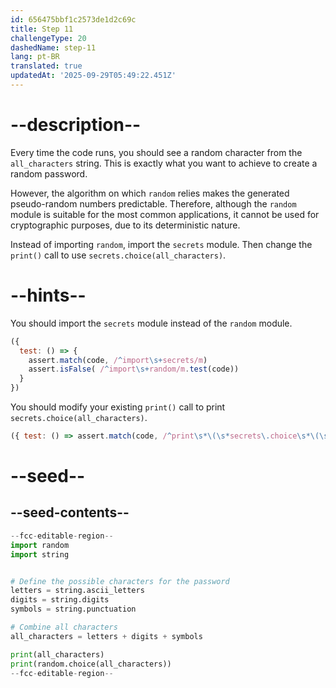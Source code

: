 ```yaml
---
id: 656475bbf1c2573de1d2c69c
title: Step 11
challengeType: 20
dashedName: step-11
lang: pt-BR
translated: true
updatedAt: '2025-09-29T05:49:22.451Z'
---
```


# --description--

Every time the code runs, you should see a random character from the `all_characters` string. This is exactly what you want to achieve to create a random password.

However, the algorithm on which `random` relies makes the generated pseudo-random numbers predictable. Therefore, although the `random` module is suitable for the most common applications, it cannot be used for cryptographic purposes, due to its deterministic nature. 

Instead of importing `random`, import the `secrets` module. Then change the `print()` call to use `secrets.choice(all_characters)`.

# --hints--

You should import the `secrets` module instead of the `random` module.

```js
({
  test: () => {
    assert.match(code, /^import\s+secrets/m)
    assert.isFalse( /^import\s+random/m.test(code))
  }
})
```

You should modify your existing `print()` call to print `secrets.choice(all_characters)`.

```js
({ test: () => assert.match(code, /^print\s*\(\s*secrets\.choice\s*\(\s*all_characters\s*\)\s*\)/m) })
```

# --seed--

## --seed-contents--

```py
--fcc-editable-region--
import random
import string


# Define the possible characters for the password
letters = string.ascii_letters
digits = string.digits
symbols = string.punctuation

# Combine all characters
all_characters = letters + digits + symbols

print(all_characters)
print(random.choice(all_characters))
--fcc-editable-region--
```
